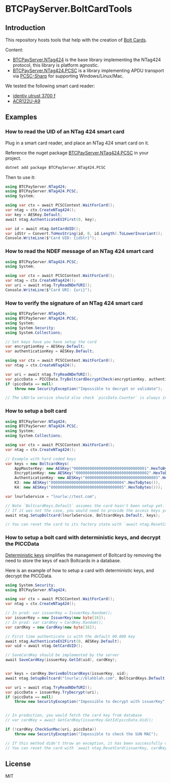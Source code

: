 # BTCPayServer.BoltCardTools

## Introduction

This repository hosts tools that help with the creation of [Bolt Cards](https://boltcard.org/).

Content:

* [BTCPayServer.NTag424](https://www.nuget.org/packages/BTCPayServer.NTag424) is the base library implementing the NTag424 protocol, this library is platform agnostic.
* [BTCPayServer.NTag424.PCSC](https://www.nuget.org/packages/BTCPayServer.NTag424.PCSC) is a library implementing APDU transport via [PCSC-Sharp](https://github.com/danm-de/pcsc-sharp) for supporting Windows/Linux/Mac.

We tested the following smart card reader:
* [identiv utrust 3700 f](https://www.identiv.com/products/logical-access-control/smart-card-readers-writers/contactless-smart-card-readers-writers/3700f)
* [ACR122U-A9](https://www.acs.com.hk/en/products/3/acr122u-usb-nfc-reader/)

## Examples

### How to read the UID of an NTag 424 smart card

Plug in a smart card reader, and place an NTag 424 smart card on it.

Reference the nuget package [BTCPayServer.NTag424.PCSC](https://www.nuget.org/packages/BTCPayServer.NTag424.PCSC) in your project.

```bash
dotnet add package BTCPayServer.NTag424.PCSC
```

Then to use it:

```csharp
using BTCPayServer.NTag424;
using BTCPayServer.NTag424.PCSC;
using System;

using var ctx = await PCSCContext.WaitForCard();
var ntag = ctx.CreateNTag424();
var key = AESKey.Default;
await ntag.AuthenticateEV2First(0, key);

var id = await ntag.GetCardUID();
var idStr = Convert.ToHexString(id, 0, id.Length).ToLowerInvariant();
Console.WriteLine($"Card UID: {idStr}");
```

### How to read the NDEF message of an NTag 424 smart card

```csharp
using BTCPayServer.NTag424.PCSC;
using System;

using var ctx = await PCSCContext.WaitForCard();
var ntag = ctx.CreateNTag424();
var uri = await ntag.TryReadNDefURI();
Console.WriteLine($"Card URI: {uri}");
```

### How to verify the signature of an NTag 424 smart card

```csharp
using BTCPayServer.NTag424;
using BTCPayServer.NTag424.PCSC;
using System;
using System.Security;
using System.Collections;

// Set keys have you have setup the card
var encryptionKey = AESKey.Default;
var authenticationKey = AESKey.Default;

using var ctx = await PCSCContext.WaitForCard();
var ntag = ctx.CreateNTag424();

var uri = await ntag.TryReadNDefURI();
var piccData = PICCData.TryBoltcardDecryptCheck(encryptionKey, authenticationKey, uri);
if (piccData == null)
    throw new SecurityException("Impossible to decrypt or validate");

// The LNUrlw service should also check `piccData.Counter` is always increasing between payments to avoid replay attacks.
```

### How to setup a bolt card

```csharp
using BTCPayServer.NTag424;
using BTCPayServer.NTag424.PCSC;
using System;
using System.Collections;

using var ctx = await PCSCContext.WaitForCard();
var ntag = ctx.CreateNTag424();

// Example with hard coded keys
var keys = new BoltcardKeys(
    AppMasterKey: new AESKey("00000000000000000000000000000001".HexToBytes()),
    EncryptionKey: new AESKey("00000000000000000000000000000002".HexToBytes()),
    AuthenticationKey: new AESKey("00000000000000000000000000000003".HexToBytes()),
    K3: new AESKey("00000000000000000000000000000004".HexToBytes()),
    K4: new AESKey("00000000000000000000000000000005".HexToBytes()));

var lnurlwService = "lnurlw://test.com";

// Note `BoltcardKeys.Default` assumes the card hasn't been setup yet.
// If it was not the case, you would need to provide the access keys you provided during the last setup.
await ntag.SetupBoltcard(lnurlwService, BoltcardKeys.Default, keys);

// You can reset the card to its factory state with `await ntag.ResetCard(keys);`
```

### How to setup a bolt card with deterministic keys, and decrypt the PICCData

[Deterministic keys](https://github.com/boltcard/boltcard/blob/main/docs/DETERMINISTIC.md) simplifies the management of Boltcard by removing the need to store the keys of each Boltcards in a database.

Here is an example of how to setup a card with deterministic keys, and decrypt the PICCData.
```csharp
using System.Security;
using BTCPayServer.NTag424;

using var ctx = await PCSCContext.WaitForCard();
var ntag = ctx.CreateNTag424();

// In prod: var issuerKey = IssuerKey.Random();
var issuerKey = new IssuerKey(new byte[16]);
// In prod: var cardKey = CardKey.Random();
var cardKey = new CardKey(new byte[16]);

// First time authenticate is with the default 00.000 key
await ntag.AuthenticateEV2First(0, AESKey.Default);
var uid = await ntag.GetCardUID();

// SaveCardKey should be implemented by the server
await SaveCardKey(issuerKey.GetId(uid), cardKey);


var keys = cardKey.DeriveBoltcardKeys(issuerKey, uid);
await ntag.SetupBoltcard("lnurlw://blahblah.com", BoltcardKeys.Default, keys);

var uri = await ntag.TryReadNDefURI();
var piccData = issuerKey.TryDecrypt(uri);
if (piccData == null)
    throw new SecurityException("Impossible to decrypt with issuerKey");


// In production, you would fetch the card key from database
// var cardKey = await GetCardKey(issuerKey.GetId(piccData.Uid));

if (!cardKey.CheckSunMac(uri, piccData))
    throw new SecurityException("Impossible to check the SUN MAC");

// If this method didn't throw an exception, it has been successfully decrypted and authenticated.
// You can reset the card with `await ntag.ResetCard(issuerKey, cardKey);`.
```

## License

MIT
